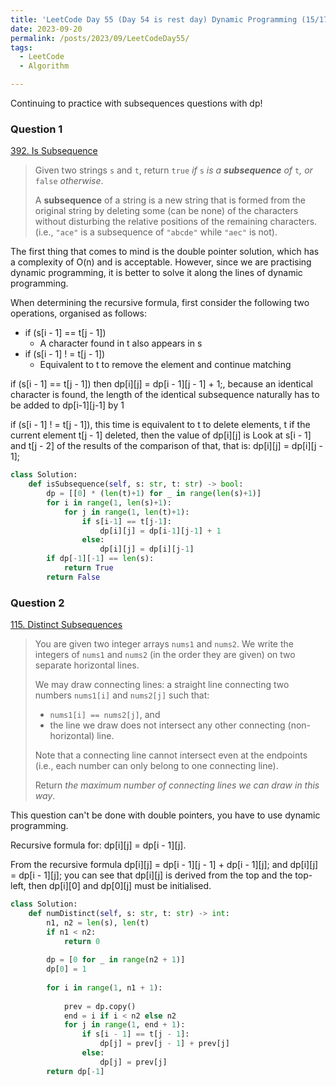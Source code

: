```yaml
---
title: 'LeetCode Day 55 (Day 54 is rest day) Dynamic Programming (15/17)'
date: 2023-09-20
permalink: /posts/2023/09/LeetCodeDay55/
tags:
  - LeetCode
  - Algorithm

---
```


Continuing to practice with subsequences questions with dp!

### Question 1

[392. Is Subsequence](https://leetcode.com/problems/is-subsequence/)

> Given two strings `s` and `t`, return `true` *if* `s` *is a **subsequence** of* `t`*, or* `false` *otherwise*.
>
> A **subsequence** of a string is a new string that is formed from the original string by deleting some (can be none) of the characters without disturbing the relative positions of the remaining characters. (i.e., `"ace"` is a subsequence of `"abcde"` while `"aec"` is not).

The first thing that comes to mind is the double pointer solution, which has a complexity of O(n) and is acceptable. However, since we are practising dynamic programming, it is better to solve it along the lines of dynamic programming.

When determining the recursive formula, first consider the following two operations, organised as follows:

- if (s[i - 1] == t[j - 1])
  - A character found in t also appears in s
- if (s[i - 1] ! = t[j - 1])
  - Equivalent to t to remove the element and continue matching

if (s[i - 1] == t[j - 1]) then dp[i][j] = dp[i - 1][j - 1] + 1;, because an identical character is found, the length of the identical subsequence naturally has to be added to dp[i-1][j-1] by 1

if (s[i - 1] ! = t[j - 1]), this time is equivalent to t to delete elements, t if the current element t[j - 1] deleted, then the value of dp[i][j] is Look at s[i - 1] and t[j - 2] of the results of the comparison of that, that is: dp[i][j] = dp[i][j - 1];

```python
class Solution:
    def isSubsequence(self, s: str, t: str) -> bool:
        dp = [[0] * (len(t)+1) for _ in range(len(s)+1)]
        for i in range(1, len(s)+1):
            for j in range(1, len(t)+1):
                if s[i-1] == t[j-1]:
                    dp[i][j] = dp[i-1][j-1] + 1
                else:
                    dp[i][j] = dp[i][j-1]
        if dp[-1][-1] == len(s):
            return True
        return False
```

### Question 2

[115. Distinct Subsequences](https://leetcode.com/problems/distinct-subsequences/)

> You are given two integer arrays `nums1` and `nums2`. We write the integers of `nums1` and `nums2` (in the order they are given) on two separate horizontal lines.
>
> We may draw connecting lines: a straight line connecting two numbers `nums1[i]` and `nums2[j]` such that:
>
> - `nums1[i] == nums2[j]`, and
> - the line we draw does not intersect any other connecting (non-horizontal) line.
>
> Note that a connecting line cannot intersect even at the endpoints (i.e., each number can only belong to one connecting line).
>
> Return *the maximum number of connecting lines we can draw in this way*.

This question can't be done with double pointers, you have to use dynamic programming.

Recursive formula for: dp[i][j] = dp[i - 1][j].

From the recursive formula dp[i][j] = dp[i - 1][j - 1] + dp[i - 1][j]; and dp[i][j] = dp[i - 1][j]; you can see that dp[i][j] is derived from the top and the top-left, then dp[i][0] and dp[0][j] must be initialised.

```python
class Solution:
    def numDistinct(self, s: str, t: str) -> int:
        n1, n2 = len(s), len(t)
        if n1 < n2:
            return 0
 
        dp = [0 for _ in range(n2 + 1)]
        dp[0] = 1
 
        for i in range(1, n1 + 1):
 
            prev = dp.copy()
            end = i if i < n2 else n2
            for j in range(1, end + 1):
                if s[i - 1] == t[j - 1]:
                    dp[j] = prev[j - 1] + prev[j]
                else:
                    dp[j] = prev[j]
        return dp[-1]
```


